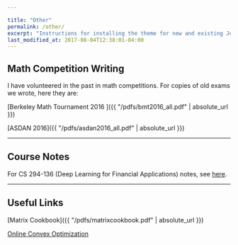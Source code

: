 ```yaml
---

title: "Other"
permalink: /other/
excerpt: "Instructions for installing the theme for new and existing Jekyll based sites."
last_modified_at: 2017-08-04T12:38:01-04:00
---
```


## Math Competition Writing

I have volunteered in the past in math competitions. For copies of old exams we wrote, here they are:

[Berkeley Math Tournament 2016 ]({{ "/pdfs/bmt2016_all.pdf" | absolute_url }})

[ASDAN 2016]({{ "/pdfs/asdan2016_all.pdf" | absolute_url }})

---

## Course Notes 

For CS 294-136 (Deep Learning for Financial Applications) notes, see [here](https://www.dropbox.com/sh/a0qvkg4rppkc862/AACyqtRHJ-rsoZiut-ADf83fa?dl=0). 

---

## Useful Links 

[Matrix Cookbook]({{ "/pdfs/matrixcookbook.pdf" | absolute_url }})

[Online Convex Optimization](http://ocobook.cs.princeton.edu/OCObook.pdf)